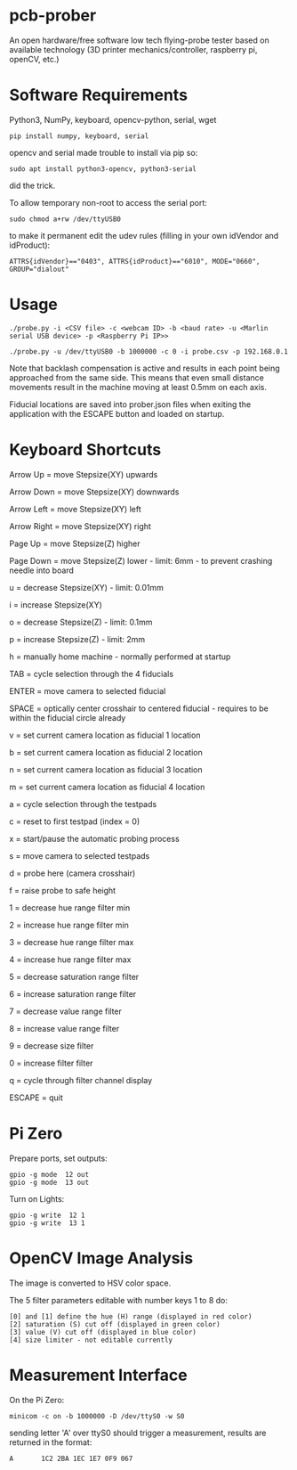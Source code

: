 # pcb-prober
An open hardware/free software low tech flying-probe tester based on available 
technology (3D printer mechanics/controller, raspberry pi, openCV, etc.)



# Software Requirements
Python3, NumPy, keyboard, opencv-python, serial, wget

```
pip install numpy, keyboard, serial
```
opencv and serial made trouble to install via pip so:
```
sudo apt install python3-opencv, python3-serial
```
did the trick.

To allow temporary non-root to access the serial port:
```
sudo chmod a+rw /dev/ttyUSB0
```
to make it permanent edit the udev rules (filling in your own idVendor and idProduct):
```
ATTRS{idVendor}=="0403", ATTRS{idProduct}=="6010", MODE="0660", GROUP="dialout"
```
# Usage
```
./probe.py -i <CSV file> -c <webcam ID> -b <baud rate> -u <Marlin serial USB device> -p <Raspberry Pi IP>>

./probe.py -u /dev/ttyUSB0 -b 1000000 -c 0 -i probe.csv -p 192.168.0.1
```
Note that backlash compensation is active and results in each point 
being approached from the same side. This means that even small distance movements result 
in the machine moving at least 0.5mm on each axis.

Fiducial locations are saved into prober.json files when exiting the application
with the ESCAPE button and loaded on startup.

# Keyboard Shortcuts
Arrow Up = move Stepsize(XY) upwards

Arrow Down = move Stepsize(XY) downwards

Arrow Left = move Stepsize(XY) left

Arrow Right = move Stepsize(XY) right

Page Up = move Stepsize(Z) higher

Page Down = move Stepsize(Z) lower - limit: 6mm - to prevent crashing needle into board

u = decrease Stepsize(XY) - limit: 0.01mm

i = increase Stepsize(XY)

o = decrease Stepsize(Z) - limit: 0.1mm

p = increase Stepsize(Z) - limit: 2mm

h = manually home machine - normally performed at startup

TAB = cycle selection through the 4 fiducials

ENTER = move camera to selected fiducial

SPACE = optically center crosshair to centered fiducial - requires to be within the fiducial circle already

v = set current camera location as fiducial 1 location

b = set current camera location as fiducial 2 location

n = set current camera location as fiducial 3 location

m = set current camera location as fiducial 4 location

a = cycle selection through the testpads

c = reset to first testpad (index = 0)

x = start/pause the automatic probing process

s = move camera to selected testpads

d = probe here (camera crosshair)

f = raise probe to safe height

1 = decrease hue range filter min

2 = increase hue range filter min

3 = decrease hue range filter max

4 = increase hue range filter max

5 = decrease saturation range filter

6 = increase saturation range filter

7 = decrease value range filter

8 = increase value range filter

9 = decrease size filter

0 = increase filter filter

q = cycle through filter channel display

ESCAPE = quit

# Pi Zero
Prepare ports, set outputs:
```
gpio -g mode  12 out
gpio -g mode  13 out
```

Turn on Lights:
```
gpio -g write  12 1
gpio -g write  13 1
```

# OpenCV Image Analysis
The image is converted to HSV color space.

The 5 filter parameters editable with number keys 1 to 8 do:
```
[0] and [1] define the hue (H) range (displayed in red color)
[2] saturation (S) cut off (displayed in green color)
[3] value (V) cut off (displayed in blue color)
[4] size limiter - not editable currently
```

# Measurement Interface
On the Pi Zero:
```
minicom -c on -b 1000000 -D /dev/ttyS0 -w S0
```
sending letter 'A' over ttyS0 should trigger a measurement, results are returned in the format:
```
A       1C2 2BA 1EC 1E7 0F9 067
```